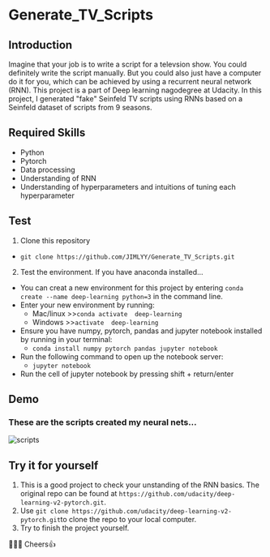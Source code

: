 # Generate_TV_Scripts
## Introduction
Imagine that your job is to write a script for a televsion show. You could definitely write the script manually. 
But you could also just have a computer do it for you, which can be achieved by using a recurrent neural network (RNN). 
This project is a part of Deep learning nagodegree at Udacity. In this project, I generated "fake" Seinfeld TV scripts using 
RNNs based on a Seinfeld dataset of scripts from 9 seasons.  

## Required Skills
* Python
* Pytorch
* Data processing
* Understanding of RNN
* Understanding of hyperparameters and intuitions of tuning each hyperparameter 

## Test 
1. Clone this repository
* ```git clone https://github.com/JIMLYY/Generate_TV_Scripts.git```
2. Test the environment. If you have anaconda installed... 
* You can creat a new environment for this project by entering 
```conda create --name deep-learning python=3``` in the command line. 
* Enter your new environment by running:
   - Mac/linux >>```conda activate  deep-learning```  
   - Windows  >>```activate  deep-learning```
* Ensure you have numpy, pytorch, pandas and jupyter notebook installed by running in your terminal:
   - ```conda install numpy pytorch pandas jupyter notebook```
* Run the following command to open up the notebook server:
   - ```jupyter notebook```
* Run the cell of jupyter notebook by pressing shift + return/enter

## Demo
### These are the scripts created my neural nets...
![scripts](Demo/my_scripts.png)
## Try it for yourself
1. This is a good project to check your unstanding of the RNN basics. 
The original repo can be found at ```https://github.com/udacity/deep-learning-v2-pytorch.git```.
2. Use ```git clone https://github.com/udacity/deep-learning-v2-pytorch.git```to clone the repo to your local computer.
3. Try to finish the project yourself. 

:rocket::rocket::rocket:
Cheers:+1:
